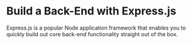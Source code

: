 # Build a Back-End with Express.js
Express.js is a popular Node application framework that enables you to quickly build out core back-end functionality straight out of the box.